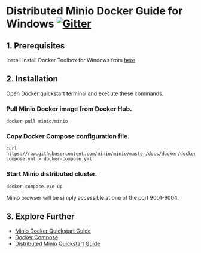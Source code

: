 # Distributed Minio Docker Guide for Windows [![Gitter](https://badges.gitter.im/Join%20Chat.svg)](https://gitter.im/minio/minio?utm_source=badge&utm_medium=badge&utm_campaign=pr-badge&utm_content=badge)

## 1. Prerequisites

Install Install Docker Toolbox for Windows from [here](http://www.docker.com/products/docker-toolbox)

## 2. Installation 

Open Docker quickstart terminal and execute these commands.

### Pull Minio Docker image from Docker Hub.

```
docker pull minio/minio
```

### Copy Docker Compose configuration file.

```
curl https://raw.githubusercontent.com/minio/minio/master/docs/docker/docker-compose.yml > docker-compose.yml
```
### Start Minio distributed cluster.

```
docker-compose.exe up
```
Minio browser will be simply accessible at one of the port 9001-9004.

## 3. Explore Further

* [Minio Docker Quickstart Guide ](https://docs.minio.io/docs/minio-docker-quickstart-guide)
* [Docker Compose](https://docs.docker.com/compose/)
* [Distributed Minio Quickstart Guide ](https://docs.minio.io/docs/distributed-minio-quickstart-guide)
